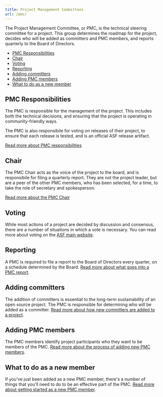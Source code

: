 ```yaml
---
title: Project Management Committees
url: /pmc/
---
```


The Project Management Committee, or PMC, is the technical steering
committee for a project. This group determines the roadmap for the
project, decides who will be added as committers and PMC members, and
reports quarterly to the Board of Directors.

* [PMC Responsibilities](#pmc-responsibilities)
* [Chair](#chair)
* [Voting](#voting)
* [Reporting](#reporting)
* [Adding committers](#adding-committers)
* [Adding PMC members](#adding-pmc-members)
* [What to do as a new member](#what-to-do-as-a-new-member)

## PMC Responsibilities

The PMC is responsible for the management of the project. This includes
both the technical decisions, and ensuring that the project is operating
in community-friendly ways.

The PMC is also responsibile for voting on releases of their project, to
ensure that each release is tested, and is an official ASF release
artifact.

[Read more about PMC responsibilities](/pmc/responsibilities.html)


## Chair

The PMC Chair acts as the voice of the project to the board, and is
responsibile for filing a quarterly report. They are not the project
leader, but are a peer of the other PMC members, who has been selected,
for a time, to take the role of secretary and spokesperson.

[Read more about the PMC Chair](/pmc/chair.html)

## Voting

While most actions of a project are decided by discussion and consensus,
there are a number of situations in which a vote is necessary. You can
read more about voting on the [ASF main
website](https://apache.org/foundation/voting.html).

## Reporting

A PMC is required to file a report to the Board of Directors every
quarter, on a schedule determined by the Board. [Read more about what
goes into a PMC report](/pmc/reporting.html).

## Adding committers

The addition of committers is essential to the long-term 
sustainability of an open source project. The PMC is responsible for
determining who will be added as a committer. [Read more about how new
committers are added to a project](/pmc/adding-committers.html).

## Adding PMC members

The PMC members identify project participants who they want to be
members of the PMC. [Read more about the process of adding new PMC
members](/pmc/adding-pmc-members.html).

## What to do as a new member

If you've just been added as a new PMC member, there's a number of
things that you'll need to do to be an effective part of the PMC. [Read
more about getting started as a new PMC member](/pmc/new-member.html).
